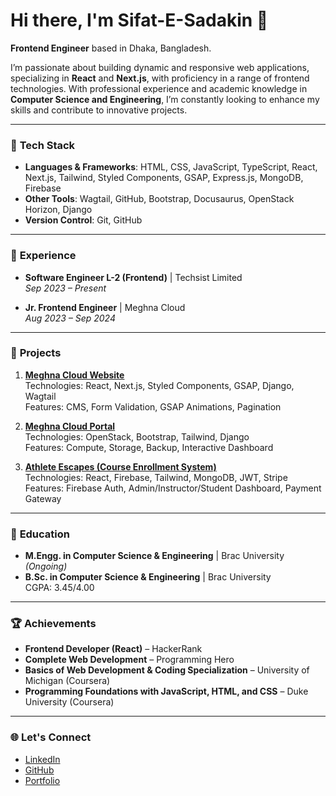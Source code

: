 # Hi there, I'm Sifat-E-Sadakin 👋

**Frontend Engineer** based in Dhaka, Bangladesh.

I’m passionate about building dynamic and responsive web applications, specializing in **React** and **Next.js**, with proficiency in a range of frontend technologies. With professional experience and academic knowledge in **Computer Science and Engineering**, I’m constantly looking to enhance my skills and contribute to innovative projects.

---

### 🔧 **Tech Stack**
- **Languages & Frameworks**: HTML, CSS, JavaScript, TypeScript, React, Next.js, Tailwind, Styled Components, GSAP, Express.js, MongoDB, Firebase
- **Other Tools**: Wagtail, GitHub, Bootstrap, Docusaurus, OpenStack Horizon, Django
- **Version Control**: Git, GitHub

---

### 💼 **Experience**

- **Software Engineer L-2 (Frontend)** | Techsist Limited  
  _Sep 2023 – Present_
  
- **Jr. Frontend Engineer** | Meghna Cloud  
  _Aug 2023 – Sep 2024_

---

### 🚀 **Projects**

1. **[Meghna Cloud Website](https://meghnacloud.gov.bd/)**  
   Technologies: React, Next.js, Styled Components, GSAP, Django, Wagtail  
   Features: CMS, Form Validation, GSAP Animations, Pagination

2. **[Meghna Cloud Portal](https://portal.meghnacloud.com/)**  
   Technologies: OpenStack, Bootstrap, Tailwind, Django  
   Features: Compute, Storage, Backup, Interactive Dashboard

3. **[Athlete Escapes (Course Enrollment System)](https://github.com/Sifat-E-Sadakin/Athlete-Escapes)**  
   Technologies: React, Firebase, Tailwind, MongoDB, JWT, Stripe  
   Features: Firebase Auth, Admin/Instructor/Student Dashboard, Payment Gateway

---

### 📜 **Education**
- **M.Engg. in Computer Science & Engineering** | Brac University _(Ongoing)_
- **B.Sc. in Computer Science & Engineering** | Brac University  
  CGPA: 3.45/4.00

---

### 🏆 **Achievements**
- **Frontend Developer (React)** – HackerRank  
- **Complete Web Development** – Programming Hero  
- **Basics of Web Development & Coding Specialization** – University of Michigan (Coursera)  
- **Programming Foundations with JavaScript, HTML, and CSS** – Duke University (Coursera)  

---

### 🌐 **Let's Connect**
- [LinkedIn](https://www.linkedin.com/in/sifat-e-sadakin-4414b91a6/)
- [GitHub](https://github.com/Sifat-E-Sadakin)
- [Portfolio](https://sifat-e-sadakin.web.app/)
